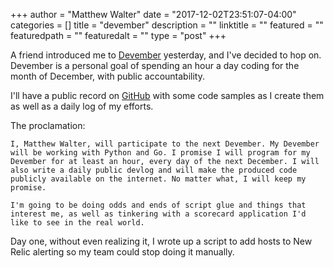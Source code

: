+++
author = "Matthew Walter"
date = "2017-12-02T23:51:07-04:00"
categories = []
title = "devember"
description = ""
linktitle = ""
featured = ""
featuredpath = ""
featuredalt = ""
type = "post"
+++

A friend introduced me to [Devember](https://devember.org/rules/) yesterday, and I've decided to hop on. Devember is a personal goal of spending an hour a day coding for the month of December, with public accountability. 

I'll have a public record on [GitHub](https://github.com/ohaiwalt/devember-2017) with some code samples as I create them as well as a daily log of my efforts.

The proclamation:

```
I, Matthew Walter, will participate to the next Devember. My Devember will be working with Python and Go. I promise I will program for my Devember for at least an hour, every day of the next December. I will also write a daily public devlog and will make the produced code publicly available on the internet. No matter what, I will keep my promise. 

I'm going to be doing odds and ends of script glue and things that interest me, as well as tinkering with a scorecard application I'd like to see in the real world.
```

Day one, without even realizing it, I wrote up a script to add hosts to New Relic alerting so my team could stop doing it manually.